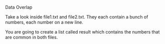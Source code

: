 Data Overlap

Take a look inside file1.txt and file2.txt. They each contain a bunch of numbers, each number on a new line. 

You are going to create a list called result which contains the numbers that are common in both files. 